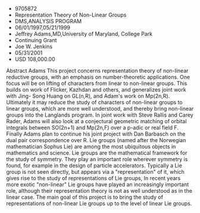 
* 9705872
* Representation Theory of Non-Linear Groups
* DMS,ANALYSIS PROGRAM
* 06/01/1997,05/21/1999
* Jeffrey Adams,MD,University of Maryland, College Park
* Continuing Grant
* Joe W. Jenkins
* 05/31/2001
* USD 108,000.00

Abstract Adams This project concerns representation theory of non-linear
reductive groups, with an emphasis on number-theoretic applications. One focus
will be on lifting of characters from linear to non-linear groups. This builds
on work of Flicker, Kazhdan and others, and generalizes joint work with Jing-
Song Huang on GL(n,R), and Adam's work on Mp(2n,R). Ultimately it may reduce the
study of characters of non-linear groups to linear groups, which are more well
understood, and thereby bring non-linear groups into the Langlands program. In
joint work with Steve Rallis and Carey Rader, Adams will also look at a
conjectural geometric matching of orbital integrals between SO(2n+1) and
Mp(2n,F) over a p-adic or real field F. Finally Adams plan to continue his joint
project with Dan Barbasch on the dual pair correspondence over R. Lie groups
(named after the Norwegian mathematician Sophus Lie) are among the most
ubiquitous objects in mathematics and science. Lie groups are the mathematical
framework for the study of symmetry. They play an important role wherever
symmetry is found, for example in the design of particle accelerators. Typically
a Lie group is not seen directly, but appears via a "representation" of it,
which gives rise to the study of representations of Lie groups, In recent years
more exotic "non-linear" Lie groups have played an increasingly important role,
although their representation theory is not as well understood as in the linear
case. The main goal of this project is to bring the study of representations of
non-linear Lie groups up to the level of linear Lie groups.
